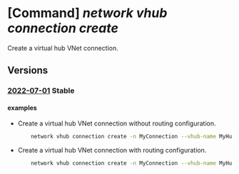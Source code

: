# [Command] _network vhub connection create_

Create a virtual hub VNet connection.

## Versions

### [2022-07-01](/Resources/mgmt-plane/L3N1YnNjcmlwdGlvbnMve30vcmVzb3VyY2Vncm91cHMve30vcHJvdmlkZXJzL21pY3Jvc29mdC5uZXR3b3JrL3ZpcnR1YWxodWJzL3t9L2h1YnZpcnR1YWxuZXR3b3JrY29ubmVjdGlvbnMve30=/2022-07-01.xml) **Stable**

<!-- mgmt-plane /subscriptions/{}/resourcegroups/{}/providers/microsoft.network/virtualhubs/{}/hubvirtualnetworkconnections/{} 2022-07-01 -->

#### examples

- Create a virtual hub VNet connection without routing configuration.
    ```bash
        network vhub connection create -n MyConnection --vhub-name MyHub -g MyRG --remote-vnet MyVNet
    ```

- Create a virtual hub VNet connection with routing configuration.
    ```bash
        network vhub connection create -n MyConnection --vhub-name MyHub -g MyRG --remote-vnet MyVNet --associated-route-table /subscriptions/MySub/resourceGroups/MyRG/providers/Microsoft.Network/virtualHubs/MyHub/hubRouteTables/RouteTable1 --propagated-route-tables /subscriptions/MySub/resourceGroups/MyRG/providers/Microsoft.Network/virtualHubs/MyHub/hubRouteTables/RouteTable1 /subscriptions/MySub/resourceGroups/MyRG/providers/Microsoft.Network/virtualHubs/MyHub/hubRouteTables/RouteTable2 --labels label1 label2 --route-name route1 --next-hop 70.0.0.2 --address-prefixes 10.80.0.0/16 10.90.0.0/16
    ```
